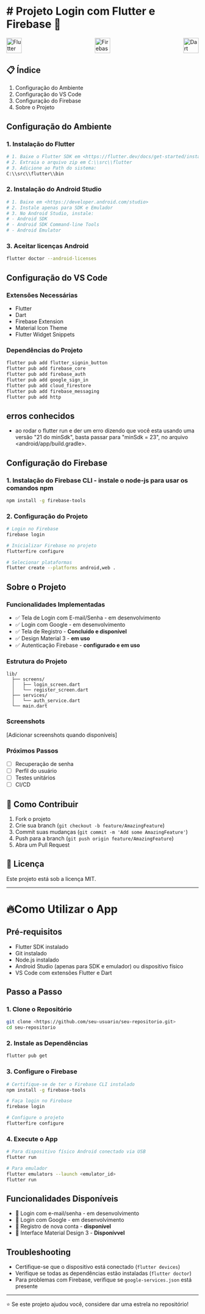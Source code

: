 # # Projeto Login com Flutter e Firebase 🚀

<div style="display: flex; justify-content: space-between; margin-bottom: 30px">
<img src="https://cdn.jsdelivr.net/gh/devicons/devicon/icons/flutter/flutter-original.svg" width="40px" alt="Flutter"/>
<img src="https://cdn.jsdelivr.net/gh/devicons/devicon/icons/firebase/firebase-plain.svg" width="40px" alt="Firebase"/>
<img src="https://cdn.jsdelivr.net/gh/devicons/devicon/icons/dart/dart-original.svg" width="40px" alt="Dart"/>
</div>

## 📋 Índice

1. Configuração do Ambiente
2. Configuração do VS Code
3. Configuração do Firebase
4. Sobre o Projeto

## Configuração do Ambiente

### 1. Instalação do Flutter

```bash
# 1. Baixe o Flutter SDK em <https://flutter.dev/docs/get-started/install/windows>
# 2. Extraia o arquivo zip em C:\\src\\flutter
# 3. Adicione ao Path do sistema:
C:\\src\\flutter\\bin

```

### 2. Instalação do Android Studio

```bash
# 1. Baixe em <https://developer.android.com/studio>
# 2. Instale apenas para SDK e Emulador
# 3. No Android Studio, instale:
# - Android SDK
# - Android SDK Command-line Tools
# - Android Emulator

```

### 3. Aceitar licenças Android

```bash
flutter doctor --android-licenses

```

## Configuração do VS Code

### Extensões Necessárias

- Flutter
- Dart
- Firebase Extension
- Material Icon Theme
- Flutter Widget Snippets

### Dependências do Projeto

```bash
flutter pub add flutter_signin_button
flutter pub add firebase_core
flutter pub add firebase_auth
flutter pub add google_sign_in
flutter pub add cloud_firestore
flutter pub add firebase_messaging
flutter pub add http

```
## erros conhecidos

- ao rodar o flutter run e der um erro dizendo que você esta usando uma versão "21 do minSdk", basta passar para "minSdk = 23", no arquivo <android/app/build.gradle>. 


## Configuração do Firebase

### 1. Instalação do Firebase CLI - instale o node-js para usar os comandos npm

```bash
npm install -g firebase-tools

```

### 2. Configuração do Projeto

```bash
# Login no Firebase
firebase login

# Inicializar Firebase no projeto
flutterfire configure

# Selecionar plataformas
flutter create --platforms android,web .

```

## Sobre o Projeto

### Funcionalidades Implementadas

- ✅ Tela de Login com E-mail/Senha - em desenvolvimento
- ✅ Login com Google - em desenvolvimento
- ✅ Tela de Registro - **Concluído e disponível**
- ✅ Design Material 3 - **em uso**
- ✅ Autenticação Firebase - **configurado e em uso**

### Estrutura do Projeto

```
lib/
  ├── screens/
  │   ├── login_screen.dart
  │   └── register_screen.dart
  ├── services/
  │   └── auth_service.dart
  └── main.dart

```

### Screenshots

[Adicionar screenshots quando disponíveis]

### Próximos Passos

- [ ]  Recuperação de senha
- [ ]  Perfil do usuário
- [ ]  Testes unitários
- [ ]  CI/CD

## 🤝 Como Contribuir

1. Fork o projeto
2. Crie sua branch (`git checkout -b feature/AmazingFeature`)
3. Commit suas mudanças (`git commit -m 'Add some AmazingFeature'`)
4. Push para a branch (`git push origin feature/AmazingFeature`)
5. Abra um Pull Request

## 📝 Licença

Este projeto está sob a licença MIT.

---

# 🔥Como Utilizar o App

## Pré-requisitos

- Flutter SDK instalado
- Git instalado
- Node.js instalado
- Android Studio (apenas para SDK e emulador) ou dispositivo físico
- VS Code com extensões Flutter e Dart

## Passo a Passo

### 1. Clone o Repositório

```bash
git clone <https://github.com/seu-usuario/seu-repositorio.git>
cd seu-repositorio

```

### 2. Instale as Dependências

```bash
flutter pub get

```

### 3. Configure o Firebase

```bash
# Certifique-se de ter o Firebase CLI instalado
npm install -g firebase-tools

# Faça login no Firebase
firebase login

# Configure o projeto
flutterfire configure

```

### 4. Execute o App

```bash
# Para dispositivo físico Android conectado via USB
flutter run

# Para emulador
flutter emulators --launch <emulator_id>
flutter run

```

## Funcionalidades Disponíveis

- 🔐 Login com e-mail/senha - em desenvolvimento
- 🔑 Login com Google - em desenvolvimento
- 📝 Registro de nova conta - **disponível**
- 🎨 Interface Material Design 3  - **Disponívvel**


## Troubleshooting

- Certifique-se que o dispositivo está conectado (`flutter devices`)
- Verifique se todas as dependências estão instaladas (`flutter doctor`)
- Para problemas com Firebase, verifique se `google-services.json` está presente

---

⭐ Se este projeto ajudou você, considere dar uma estrela no repositório!

